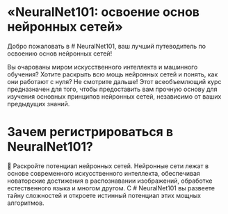 # «NeuralNet101: освоение основ нейронных сетей»
Добро пожаловать в # NeuralNet101, ваш лучший путеводитель по освоению основ нейронных сетей!

Вы очарованы миром искусственного интеллекта и машинного обучения? Хотите раскрыть всю мощь нейронных сетей и понять, как они работают с нуля? Не смотрите дальше! Этот всеобъемлющий курс предназначен для того, чтобы предоставить вам прочную основу для изучения основных принципов нейронных сетей, независимо от ваших предыдущих знаний.

# Зачем регистрироваться в NeuralNet101?

🧠 Раскройте потенциал нейронных сетей. Нейронные сети лежат в основе современного искусственного интеллекта, обеспечивая новаторские достижения в распознавании изображений, обработке естественного языка и многом другом. С # NeuralNet101 вы развеете тайну сложностей и откроете истинный потенциал этих мощных алгоритмов.
